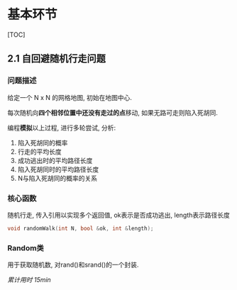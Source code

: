 # 基本环节

[TOC]

## 2.1 自回避随机行走问题

### 问题描述

给定一个 N x N 的网格地图, 初始在地图中心.

每次随机向**四个相邻位置中还没有走过的点**移动, 如果无路可走则陷入死胡同.

编程**模拟**以上过程, 进行多轮尝试, 分析:

1. 陷入死胡同的概率
2. 行走的平均长度
3. 成功逃出时的平均路径长度
4. 陷入死胡同时的平均路径长度
5. N与陷入死胡同的概率的关系

### 核心函数

随机行走, 传入引用以实现多个返回值, ok表示是否成功逃出, length表示路径长度

```C++
void randomWalk(int N, bool &ok, int &length);
```

### Random类

用于获取随机数, 对rand()和srand()的一个封装.

*累计用时 15min*